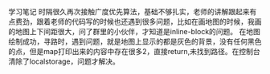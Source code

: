学习笔记
时隔很久再次接触广度优先算法，基础不够扎实，老师的讲解跟起来有点费劲，跟着老师的代码写的时候也还遇到很多问题，比如在画地图的时候，我画的地图上下间距很大，问了群里的小伙伴，才知道是inline-block的问题。
在地图绘制成功，寻路时，遇到问题，就是地图上显示的都是灰色的背景，没有任何黑色的点，但是map打印出来的内容中存在很多2，直接return,未找到路径。在控制台清除了localstorage，问题才解决。